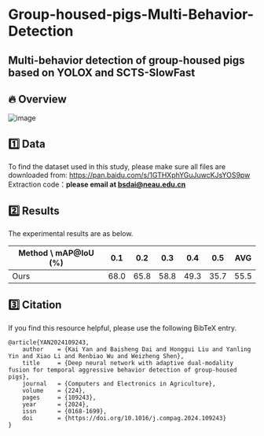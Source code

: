# Group-housed-pigs-Multi-Behavior-Detection
## Multi-behavior detection of group-housed pigs based on YOLOX and SCTS-SlowFast

## 🔥 Overview
![image](https://github.com/user-attachments/assets/d78a43b4-269f-4c14-a65b-11ec14a68a8c)

## 1️⃣ Data
To find the dataset used in this study, please make sure all files are downloaded from: https://pan.baidu.com/s/1GTHXphYGuJuwcKJsYOS9pw  
Extraction code：**please email at bsdai@neau.edu.cn**


## 2️⃣ Results
The experimental results are as below.

| Method \ mAP@IoU (%) | 0.1  | 0.2  | 0.3  | 0.4  | 0.5  | AVG  |
| -------------------- | ---- | ---- | ---- | ---- | ---- | ---- |
| Ours                 | 68.0 | 65.8 | 58.8 | 49.3 | 35.7 | 55.5 |


## 3️⃣ Citation
If you find this resource helpful, please use the following BibTeX entry.
```
@article{YAN2024109243,
    author    = {Kai Yan and Baisheng Dai and Honggui Liu and Yanling Yin and Xiao Li and Renbiao Wu and Weizheng Shen},
    title     = {Deep neural network with adaptive dual-modality fusion for temporal aggressive behavior detection of group-housed pigs},
    journal   = {Computers and Electronics in Agriculture},
    volume    = {224},
    pages     = {109243},
    year      = {2024},
    issn      = {0168-1699},
    doi       = {https://doi.org/10.1016/j.compag.2024.109243}
}
```
